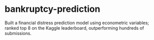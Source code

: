 # bankruptcy-prediction
Built a financial distress prediction model using econometric variables; ranked top 8 on the Kaggle leaderboard, outperforming hundreds of submissions.
